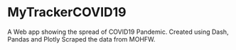 # MyTrackerCOVID19
A Web app showing the spread of COVID19 Pandemic. Created using Dash, Pandas and Plotly
Scraped the data from MOHFW.
